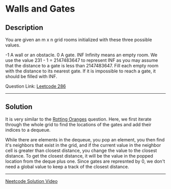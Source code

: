 # Walls and Gates

## Description

You are given an m x n grid rooms initialized with these three possible values.

-1 A wall or an obstacle.
0 A gate.
INF Infinity means an empty room. We use the value 231 - 1 = 2147483647 to represent INF as you may assume that the distance to a gate is less than 2147483647.
Fill each empty room with the distance to its nearest gate. If it is impossible to reach a gate, it should be filled with INF.


Question Link: [Leetcode 286](https://leetcode.com/problems/walls-and-gates/description/)

---
## Solution

It is very similar to the [Rotting Oranges](https://github.com/rohan527/myleetcode/tree/main/Graphs/Rotting%20Oranges) question. Here, we first iterate through the whole grid to find the locations of the gates and add their indices to a dequeue. 

While there are elements in the dequeue, you pop an element, you then find it's neighbors that exist in the grid, and if the current value in the neighbor cell is greater than closest distance, you change the value to the closest distance. To get the closest distance, it will be the value in the popped location from the deque plus one. Since gates are represnted by 0, we don't need a global value to keep a track of the closest distance. 

---

[Neetcode Solution Video](https://youtu.be/e69C6xhiSQE)